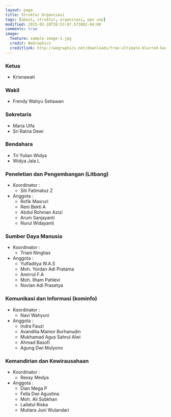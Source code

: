 ```yaml
---
layout: page
title: Struktur Organisasi
tags: [about, struktur, organisasi, ppn unp]
modified: 2015-02-28T20:53:07.573882-04:00
comments: true
image:
  feature: sample-image-2.jpg
  credit: WeGraphics
  creditlink: http://wegraphics.net/downloads/free-ultimate-blurred-background-pack/
---
```



### Ketua
* Krisnawati

### Wakil
* Frendy Wahyu Setiawan

### Sekretaris
* Maria Ulfa 
* Sri Ratna Dewi 

### Bendahara
* Tri Yulian Widya 
* Widya Jala L

### Peneletian dan Pengembangan (Litbang)
* Koordinator :
  - Siti Fatimatuz Z
* Anggota :
  - Rofik Masruri
  - Reni Bekti A
  - Abdul Rohman Azizi
  - Arum Sanjayanti 
  - Nurul Widayanti

### Sumber Daya Manusia
* Koordinator :
  - Triani Ningtias
* Anggota :
  - Yulfaditya W.A.S
  - Moh. Yordan Adi Pratama
  - Amirrul F.A
  - Moh. Ilham Pahlevi
  - Novian Adi Prasetya

### Komunikasi dan Informasi (kominfo)
* Koordinator :
  - Navi Wahyuni
* Anggota :
  - Indra Fauzi 
  - Avandilia Mamor Burhanudin 
  - Mukhamad Agus Sahrul Alwi
  - Ahmad Basofi 
  - Agung Dwi Mulyono 

### Kemandirian dan Kewirausahaan
* Koordinator :
  - Ressy Medya 
* Anggota :
  - Dian Mega P 
  - Fella Dwi Agustina
  - Moh. Ali Subkhan
  - Lailatul Riska 
  - Mutiara Juni Wulandari 